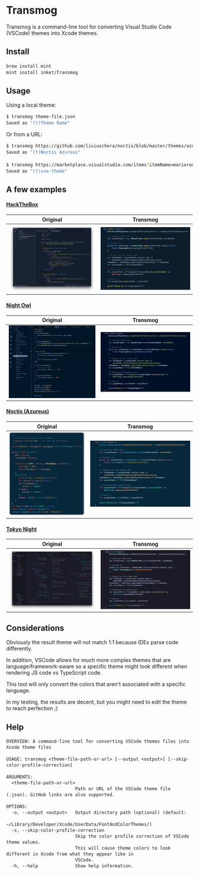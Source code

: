 # Transmog

Transmog is a command-line tool for converting Visual Studio Code (VSCode) themes into Xcode themes.

## Install

```sh
brew install mint
mint install inket/Transmog
```

## Usage

Using a local theme:

```sh
$ transmog theme-file.json
Saved as "(t)Theme Name"
```

Or from a URL:

```sh
$ transmog https://github.com/liviuschera/noctis/blob/master/themes/azureus.json
Saved as "(t)Noctis Azureus"

$ transmog https://marketplace.visualstudio.com/items?itemName=mariorodeghiero.vue-theme
Saved as "(t)vue-theme"
```

## A few examples

#### [HackTheBox](https://github.com/silofy/hackthebox)

Original                   | Transmog
:-------------------------:|:-------------------------:
<img src="Preview/hackthebox-original.png" width="440" />  |  <img src="Preview/hackthebox.png" width="440" />

#### [Night Owl](https://github.com/sdras/night-owl-vscode-theme)

Original                   | Transmog
:-------------------------:|:-------------------------:
<img src="Preview/night-owl-original.jpg" width="440" />   |  <img src="Preview/night-owl.png" width="440" />

#### [Noctis (Azureus)](https://github.com/liviuschera/noctis)

Original                   | Transmog
:-------------------------:|:-------------------------:
<img src="Preview/noctis-azureus-original.png" width="380" />   |  <img src="Preview/noctis-azureus.png" width="500" />

#### [Tokyo Night](https://github.com/enkia/tokyo-night-vscode-theme)

Original                   | Transmog
:-------------------------:|:-------------------------:
<img src="Preview/tokyo-night-original.png" width="440" />   |  <img src="Preview/tokyo-night.png" width="440" />

## Considerations

Obviously the result theme will not match 1:1 because IDEs parse code differently.

In addition, VSCode allows for much more complex themes that are language/framework-aware so a specific theme might look different when rendering JS code vs TypeScript code.

This tool will only convert the colors that aren't associated with a specific language.

In my testing, the results are decent, but you might need to edit the theme to reach perfection ;)

## Help

```
OVERVIEW: A command-line tool for converting VSCode themes files into Xcode theme files

USAGE: transmog <theme-file-path-or-url> [--output <output>] [--skip-color-profile-correction]

ARGUMENTS:
  <theme-file-path-or-url>
                          Path or URL of the VSCode theme file (.json). GitHub links are also supported. 

OPTIONS:
  -o, --output <output>   Output directory path (optional) (default:
                          ~/Library/Developer/Xcode/UserData/FontAndColorThemes/)
  -s, --skip-color-profile-correction
                          Skip the color profile correction of VSCode theme values.
                          This will cause theme colors to look different in Xcode from what they appear like in
                          VSCode. 
  -h, --help              Show help information.
```
